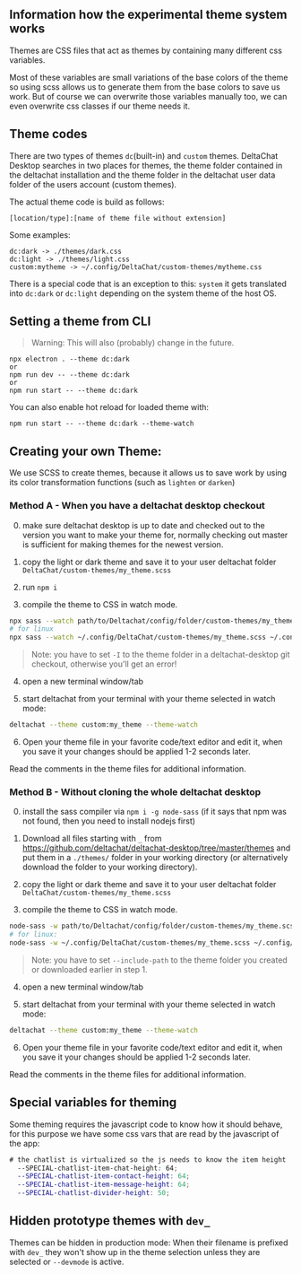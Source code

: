 ## Information how the experimental theme system works

Themes are CSS files that act as themes by containing many different css variables.

Most of these variables are small variations of the base colors of the theme so using scss allows us to generate them from the base colors to save us work.
But of course we can overwrite those variables manually too, we can even overwrite css classes if our theme needs it.

## Theme codes

There are two types of themes `dc`(built-in) and `custom` themes.
DeltaChat Desktop searches in two places for themes, the theme folder contained in the deltachat installation and the theme folder in the deltachat user data folder of the users account (custom themes).

The actual theme code is build as follows:

```
[location/type]:[name of theme file without extension]
```

Some examples:

```
dc:dark -> ./themes/dark.css
dc:light -> ./themes/light.css
custom:mytheme -> ~/.config/DeltaChat/custom-themes/mytheme.css
```

There is a special code that is an exception to this: `system` it gets translated into `dc:dark` or `dc:light` depending on the system theme of the host OS.

## Setting a theme from CLI

> Warning: This will also (probably) change in the future.

```
npx electron . --theme dc:dark
or
npm run dev -- --theme dc:dark
or
npm run start -- --theme dc:dark
```

You can also enable hot reload for loaded theme with:

```
npm run start -- --theme dc:dark --theme-watch
```

## Creating your own Theme:

We use SCSS to create themes, because it allows us to save work by using its color transformation functions (such as `lighten` or `darken`)

### **Method A** - When you have a deltachat desktop checkout

0. make sure deltachat desktop is up to date and checked out to the version you want to make your theme for, normally checking out master is sufficient for making themes for the newest version.

1. copy the light or dark theme and save it to your user deltachat folder `DeltaChat/custom-themes/my_theme.scss`

2. run `npm i`

3. compile the theme to CSS in watch mode.

```sh
npx sass --watch path/to/Deltachat/config/folder/custom-themes/my_theme.scss path/to/Deltachat/config/folder/custom-themes/my_theme.css -I themes/ --no-source-map
# for linux
npx sass --watch ~/.config/DeltaChat/custom-themes/my_theme.scss ~/.config/DeltaChat/custom-themes/my_theme.css -I themes/ --no-source-map
```

> Note: you have to set `-I` to the theme folder in a deltachat-desktop git checkout, otherwise you'll get an error!

4. open a new terminal window/tab

5. start deltachat from your terminal with your theme selected in watch mode:

```sh
deltachat --theme custom:my_theme --theme-watch
```

6. Open your theme file in your favorite code/text editor and edit it,
   when you save it your changes should be applied 1-2 seconds later.

Read the comments in the theme files for additional information.

### **Method B** - Without cloning the whole deltachat desktop

0. install the sass compiler via `npm i -g node-sass` (if it says that npm was not found, then you need to install nodejs first)

1. Download all files starting with `_` from https://github.com/deltachat/deltachat-desktop/tree/master/themes and put them in a `./themes/` folder in your working directory (or alternatively download the folder to your working directory).

2. copy the light or dark theme and save it to your user deltachat folder `DeltaChat/custom-themes/my_theme.scss`

3. compile the theme to CSS in watch mode.

```sh
node-sass -w path/to/Deltachat/config/folder/custom-themes/my_theme.scss path/to/Deltachat/config/folder/custom-themes/my_theme.css --include-path path/to/deltachat-desktop-git-folder/themes/
# for linux:
node-sass -w ~/.config/DeltaChat/custom-themes/my_theme.scss ~/.config/DeltaChat/custom-themes/my_theme.css --include-path themes/
```

> Note: you have to set `--include-path` to the theme folder you created or downloaded earlier in step 1.

4. open a new terminal window/tab

5. start deltachat from your terminal with your theme selected in watch mode:

```sh
deltachat --theme custom:my_theme --theme-watch
```

6. Open your theme file in your favorite code/text editor and edit it,
   when you save it your changes should be applied 1-2 seconds later.

Read the comments in the theme files for additional information.

## Special variables for theming

Some theming requires the javascript code to know how it should behave, for this purpose we have some css vars that are read by the javascript of the app:

```scss
# the chatlist is virtualized so the js needs to know the item height
  --SPECIAL-chatlist-item-chat-height: 64;
  --SPECIAL-chatlist-item-contact-height: 64;
  --SPECIAL-chatlist-item-message-height: 64;
  --SPECIAL-chatlist-divider-height: 50;
```

## Hidden prototype themes with `dev_`

Themes can be hidden in production mode:
When their filename is prefixed with `dev_` they won't show up in the theme selection unless they are selected or `--devmode` is active.